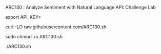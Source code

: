ARC130 :  Analyze Sentiment with Natural Language API: Challenge Lab 


export API_KEY=<Enter API Key here>

curl -LO raw.githubusercontent.com/ARC130.sh

sudo chmod +x ARC130.sh

./ARC130.sh



